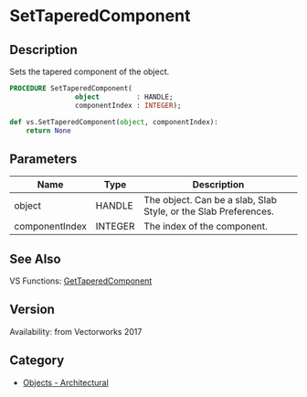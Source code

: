 # SetTaperedComponent

## Description
Sets the tapered component of the object.

```pascal
PROCEDURE SetTaperedComponent(
				object         : HANDLE;
				componentIndex : INTEGER);
```

```python
def vs.SetTaperedComponent(object, componentIndex):
    return None
```

## Parameters
|Name|Type|Description|
|---|---|---|
|object|HANDLE|The object. Can be a slab, Slab Style, or the Slab Preferences.|
|componentIndex|INTEGER|The index of the component.|

## See Also
VS Functions:
[GetTaperedComponent](GetTaperedComponent.md)

## Version
Availability: from Vectorworks 2017

## Category
* [Objects - Architectural](../Categories/Objects%20-%20Architectural.md)
